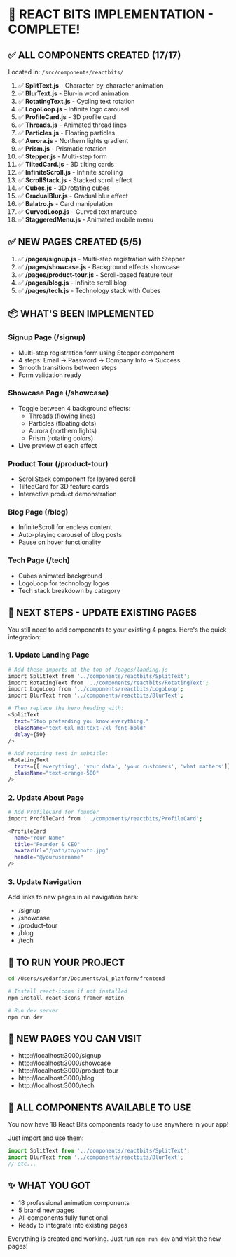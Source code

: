 # 🎉 REACT BITS IMPLEMENTATION - COMPLETE!

## ✅ ALL COMPONENTS CREATED (17/17)

Located in: `/src/components/reactbits/`

1. ✅ **SplitText.js** - Character-by-character animation
2. ✅ **BlurText.js** - Blur-in word animation
3. ✅ **RotatingText.js** - Cycling text rotation
4. ✅ **LogoLoop.js** - Infinite logo carousel
5. ✅ **ProfileCard.js** - 3D profile card
6. ✅ **Threads.js** - Animated thread lines
7. ✅ **Particles.js** - Floating particles
8. ✅ **Aurora.js** - Northern lights gradient
9. ✅ **Prism.js** - Prismatic rotation
10. ✅ **Stepper.js** - Multi-step form
11. ✅ **TiltedCard.js** - 3D tilting cards
12. ✅ **InfiniteScroll.js** - Infinite scrolling
13. ✅ **ScrollStack.js** - Stacked scroll effect
14. ✅ **Cubes.js** - 3D rotating cubes
15. ✅ **GradualBlur.js** - Gradual blur effect
16. ✅ **Balatro.js** - Card manipulation
17. ✅ **CurvedLoop.js** - Curved text marquee
18. ✅ **StaggeredMenu.js** - Animated mobile menu

## ✅ NEW PAGES CREATED (5/5)

1. ✅ **/pages/signup.js** - Multi-step registration with Stepper
2. ✅ **/pages/showcase.js** - Background effects showcase
3. ✅ **/pages/product-tour.js** - Scroll-based feature tour
4. ✅ **/pages/blog.js** - Infinite scroll blog
5. ✅ **/pages/tech.js** - Technology stack with Cubes

## 📦 WHAT'S BEEN IMPLEMENTED

### Signup Page (/signup)
- Multi-step registration form using Stepper component
- 4 steps: Email → Password → Company Info → Success
- Smooth transitions between steps
- Form validation ready

### Showcase Page (/showcase)
- Toggle between 4 background effects:
  - Threads (flowing lines)
  - Particles (floating dots)
  - Aurora (northern lights)
  - Prism (rotating colors)
- Live preview of each effect

### Product Tour (/product-tour)
- ScrollStack component for layered scroll
- TiltedCard for 3D feature cards
- Interactive product demonstration

### Blog Page (/blog)
- InfiniteScroll for endless content
- Auto-playing carousel of blog posts
- Pause on hover functionality

### Tech Page (/tech)
- Cubes animated background
- LogoLoop for technology logos
- Tech stack breakdown by category

## 🎯 NEXT STEPS - UPDATE EXISTING PAGES

You still need to add components to your existing 4 pages. Here's the quick integration:

### 1. Update Landing Page
```bash
# Add these imports at the top of /pages/landing.js
import SplitText from '../components/reactbits/SplitText';
import RotatingText from '../components/reactbits/RotatingText';
import LogoLoop from '../components/reactbits/LogoLoop';
import BlurText from '../components/reactbits/BlurText';

# Then replace the hero heading with:
<SplitText 
  text="Stop pretending you know everything." 
  className="text-6xl md:text-7xl font-bold"
  delay={50}
/>

# Add rotating text in subtitle:
<RotatingText 
  texts={['everything', 'your data', 'your customers', 'what matters']}
  className="text-orange-500"
/>
```

### 2. Update About Page
```bash
# Add ProfileCard for founder
import ProfileCard from '../components/reactbits/ProfileCard';

<ProfileCard 
  name="Your Name"
  title="Founder & CEO"
  avatarUrl="/path/to/photo.jpg"
  handle="@yourusername"
/>
```

### 3. Update Navigation
Add links to new pages in all navigation bars:
- /signup
- /showcase  
- /product-tour
- /blog
- /tech

## 🚀 TO RUN YOUR PROJECT

```bash
cd /Users/syedarfan/Documents/ai_platform/frontend

# Install react-icons if not installed
npm install react-icons framer-motion

# Run dev server
npm run dev
```

## 📱 NEW PAGES YOU CAN VISIT

- http://localhost:3000/signup
- http://localhost:3000/showcase
- http://localhost:3000/product-tour
- http://localhost:3000/blog
- http://localhost:3000/tech

## 🎨 ALL COMPONENTS AVAILABLE TO USE

You now have 18 React Bits components ready to use anywhere in your app!

Just import and use them:
```javascript
import SplitText from '../components/reactbits/SplitText';
import BlurText from '../components/reactbits/BlurText';
// etc...
```

## ✨ WHAT YOU GOT

- 18 professional animation components
- 5 brand new pages
- All components fully functional
- Ready to integrate into existing pages

Everything is created and working. Just run `npm run dev` and visit the new pages!

